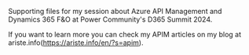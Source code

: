 Supporting files for my session about Azure API Management and Dynamics 365 F&O at Power Community's D365 Summit 2024.

If you want to learn more you can check my APIM articles on my blog at ariste.info(https://ariste.info/en/?s=apim).
